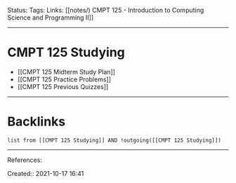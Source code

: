 Status: 
Tags: 
Links: [[notes/) CMPT 125 - Introduction to Computing Science and Programming II]]
___
# CMPT 125 Studying
- [[CMPT 125 Midterm Study Plan]]
- [[CMPT 125 Practice Problems]]
- [[CMPT 125 Previous Quizzes]]
___
# Backlinks
```dataview
list from [[CMPT 125 Studying]] AND !outgoing([[CMPT 125 Studying]])
```
___
References:

Created:: 2021-10-17 16:41
